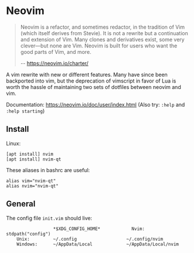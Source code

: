# Neovim

>  Neovim is a refactor, and sometimes redactor, in the tradition of Vim (which itself derives from Stevie). It is not a rewrite but a continuation and extension of Vim. Many clones and derivatives exist, some very clever—but none are Vim. Neovim is built for users who want the good parts of Vim, and more.
> 
> -- https://neovim.io/charter/

A vim rewrite with new or different features. Many have since been backported into vim, but the deprecation of vimscript in favor of Lua is worth the hassle of maintaining two sets of dotfiles between neovim and vim.

Documentation: https://neovim.io/doc/user/index.html
(Also try: `:help` and `:help starting`)

## Install

Linux:
```
[apt install] nvim
[apt install] nvim-qt
```

These aliases in bashrc are useful:
```
alias vim="nvim-qt"
alias nvim="nvim-qt"
```

## General 

The config file `init.vim` should live:

```
                  *$XDG_CONFIG_HOME*            Nvim: stdpath("config")
    Unix:         ~/.config                   ~/.config/nvim
    Windows:      ~/AppData/Local             ~/AppData/Local/nvim
```
